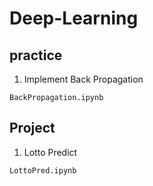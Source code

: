 # Deep-Learning

## practice
  1. Implement Back Propagation
  
    BackPropagation.ipynb

## Project
  1. Lotto Predict
  
    LottoPred.ipynb
